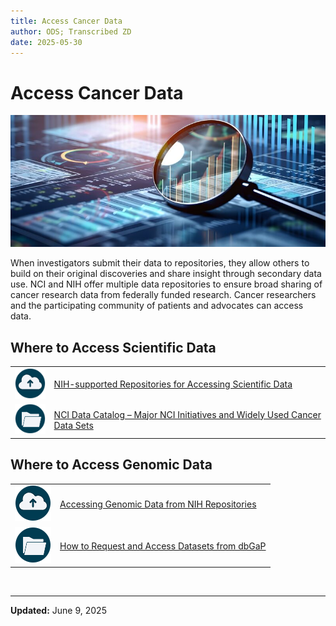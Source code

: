 ```yaml
---
title: Access Cancer Data 
author: ODS; Transcribed ZD
date: 2025-05-30
---
```


# Access Cancer Data

![Stylized image of a magnifying glass over a digital landscape of data visualizations](https://raw.githubusercontent.com/CBIIT/ccdi-ods-content/main/pages/images/stock/data_magnifying_glass_01_800x335.png)

When investigators submit their data to repositories, they allow others to build on their original discoveries and share insight through secondary data use. NCI and NIH offer multiple data repositories to ensure broad sharing of cancer research data from federally funded research. Cancer researchers and the participating community of patients and advocates can access data.

## Where to Access Scientific Data

| | |
|---|---|
| ![Data cloud icon](https://raw.githubusercontent.com/CBIIT/ccdi-ods-content/main/pages/images/icons/cloud_upload_icon.png) | [NIH-supported Repositories for Accessing Scientific Data](https://sharing.nih.gov/accessing-data/accessing-scientific-data) |
| ![Folder icon](https://raw.githubusercontent.com/CBIIT/ccdi-ods-content/main/pages/images/icons/folder_icon.png) | [NCI Data Catalog – Major NCI Initiatives and Widely Used Cancer Data Sets](https://datascience.cancer.gov/resources/nci-data-catalog) |

## Where to Access Genomic Data

| | |
|---|---|
| ![Data cloud icon](https://raw.githubusercontent.com/CBIIT/ccdi-ods-content/main/pages/images/icons/cloud_upload_icon.png) | [Accessing Genomic Data from NIH Repositories](https://sharing.nih.gov/accessing-data/accessing-genomic-data/accessing-genomic-data-from-nih-repositories) |
| ![Folder icon](https://raw.githubusercontent.com/CBIIT/ccdi-ods-content/main/pages/images/icons/folder_icon.png) | [How to Request and Access Datasets from dbGaP](https://sharing.nih.gov/accessing-data/accessing-genomic-data/how-to-request-and-access-datasets-from-dbgap) |

&nbsp;  

---

**Updated:** June 9, 2025
